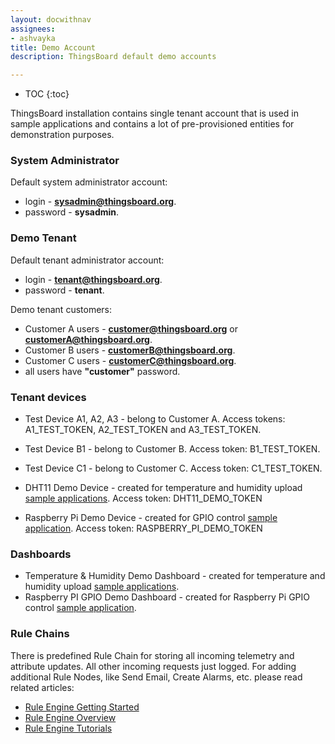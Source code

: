 ```yaml
---
layout: docwithnav
assignees:
- ashvayka
title: Demo Account
description: ThingsBoard default demo accounts

---
```


* TOC
{:toc}

ThingsBoard installation contains single tenant account that is used in sample applications and contains a lot of pre-provisioned entities for demonstration purposes.

### System Administrator
 
Default system administrator account:

 - login - **sysadmin@thingsboard.org**.
 - password - **sysadmin**.
 
### Demo Tenant

Default tenant administrator account:

 - login - **tenant@thingsboard.org**.
 - password - **tenant**.
 
Demo tenant customers:

 - Customer A users -  **customer@thingsboard.org** or **customerA@thingsboard.org**.
 - Customer B users -  **customerB@thingsboard.org**.
 - Customer C users -  **customerC@thingsboard.org**.
 - all users have **"customer"** password. 
 
### Tenant devices

 - Test Device A1, A2, A3 - belong to Customer A. Access tokens: A1_TEST_TOKEN, A2_TEST_TOKEN and A3_TEST_TOKEN.
 - Test Device B1 - belong to Customer B. Access token: B1_TEST_TOKEN.
 - Test Device C1 - belong to Customer C. Access token: C1_TEST_TOKEN.
 
 - DHT11 Demo Device - created for temperature and humidity upload [sample applications](/docs/samples/nodemcu/temperature/). 
   Access token: DHT11_DEMO_TOKEN
 - Raspberry Pi Demo Device - created for GPIO control [sample application](/docs/samples/raspberry/gpio/).
   Access token: RASPBERRY_PI_DEMO_TOKEN
 
### Dashboards

 - Temperature & Humidity Demo Dashboard - created for temperature and humidity upload [sample applications](/docs/samples/nodemcu/temperature/).
 - Raspberry PI GPIO Demo Dashboard - created for Raspberry Pi GPIO control [sample application](/docs/samples/raspberry/gpio/).
 
### Rule Chains
There is predefined Rule Chain for storing all incoming telemetry and attribute updates. All other incoming requests just logged.
For adding additional Rule Nodes, like Send Email, Create Alarms, etc. please read related articles:

- [Rule Engine Getting Started](/docs/user-guide/rule-engine-2-0/re-getting-started/)
- [Rule Engine Overview](/docs/user-guide/rule-engine-2-0/overview/)
- [Rule Engine Tutorials](/docs/user-guide/rule-engine-2-0/overview/#tutorials)
  